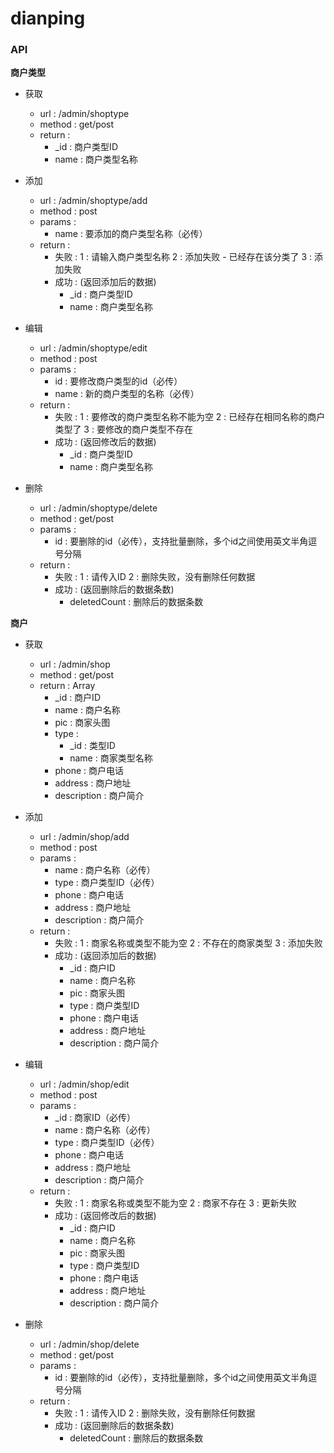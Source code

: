 # dianping

### API

**商户类型**

- 获取
    - url : /admin/shoptype
    - method : get/post
    - return :
        - _id : 商户类型ID
        - name : 商户类型名称

- 添加
    - url : /admin/shoptype/add
    - method : post
    - params :
        - name : 要添加的商户类型名称（必传）
    - return :
        - 失败 :
            1 : 请输入商户类型名称
            2 : 添加失败 - 已经存在该分类了
            3 : 添加失败
        - 成功 : (返回添加后的数据)
            - _id : 商户类型ID
            - name : 商户类型名称

- 编辑
    - url : /admin/shoptype/edit
    - method : post
    - params :
        - id : 要修改商户类型的id（必传）
        - name : 新的商户类型的名称（必传）
    - return :
        - 失败 :
            1 : 要修改的商户类型名称不能为空
            2 : 已经存在相同名称的商户类型了
            3 : 要修改的商户类型不存在
        - 成功 : (返回修改后的数据)
            - _id : 商户类型ID
            - name : 商户类型名称

- 删除
    - url : /admin/shoptype/delete
    - method : get/post
    - params :
        - id : 要删除的id（必传），支持批量删除，多个id之间使用英文半角逗号分隔
    - return :
        - 失败 :
            1 : 请传入ID
            2 : 删除失败，没有删除任何数据
        - 成功 : (返回删除后的数据条数)
            - deletedCount : 删除后的数据条数


**商户**

- 获取
    - url : /admin/shop
    - method : get/post
    - return : Array
        - _id : 商户ID
        - name : 商户名称
        - pic : 商家头图
        - type :
            - _id : 类型ID
            - name : 商家类型名称
        - phone : 商户电话
        - address : 商户地址
        - description : 商户简介

- 添加
    - url : /admin/shop/add
    - method : post
    - params :
        - name : 商户名称（必传）
        - type : 商户类型ID（必传）
        - phone : 商户电话
        - address : 商户地址
        - description : 商户简介
    - return :
        - 失败 :
            1 : 商家名称或类型不能为空
            2 : 不存在的商家类型
            3 : 添加失败
        - 成功 : (返回添加后的数据)
            - _id : 商户ID
            - name : 商户名称
            - pic : 商家头图
            - type : 商户类型ID
            - phone : 商户电话
            - address : 商户地址
            - description : 商户简介

- 编辑
    - url : /admin/shop/edit
    - method : post
    - params :
        - _id : 商家ID（必传）
        - name : 商户名称（必传）
        - type : 商户类型ID（必传）
        - phone : 商户电话
        - address : 商户地址
        - description : 商户简介
    - return :
        - 失败 :
            1 : 商家名称或类型不能为空
            2 : 商家不存在
            3 : 更新失败
        - 成功 : (返回修改后的数据)
            - _id : 商户ID
            - name : 商户名称
            - pic : 商家头图
            - type : 商户类型ID
            - phone : 商户电话
            - address : 商户地址
            - description : 商户简介

- 删除
    - url : /admin/shop/delete
    - method : get/post
    - params :
        - id : 要删除的id（必传），支持批量删除，多个id之间使用英文半角逗号分隔
    - return :
        - 失败 :
            1 : 请传入ID
            2 : 删除失败，没有删除任何数据
        - 成功 : (返回删除后的数据条数)
            - deletedCount : 删除后的数据条数
